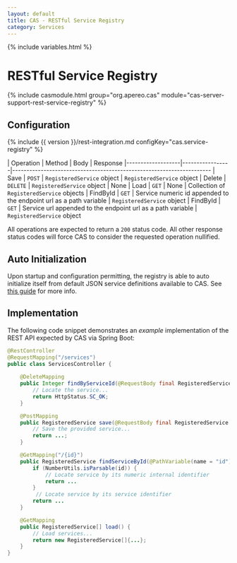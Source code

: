 ```yaml
---
layout: default
title: CAS - RESTful Service Registry
category: Services
---
```


{% include variables.html %}

# RESTful Service Registry

{% include casmodule.html group="org.apereo.cas" module="cas-server-support-rest-service-registry" %}

## Configuration

{% include {{ version }}/rest-integration.md configKey="cas.service-registry" %}

| Operation         | Method          | Body                       | Response
|-------------------|-----------------|----------------------------------------------------------------------
| Save              | `POST`          | `RegisteredService` object | `RegisteredService` object
| Delete            | `DELETE`        | `RegisteredService` object | None
| Load              | `GET`           | None                       | Collection of `RegisteredService` objects
| FindById          | `GET`           | Service numeric id appended to the endpoint url as a path variable   | `RegisteredService` object
| FindById          | `GET`           | Service url appended to the endpoint url as a path variable    | `RegisteredService` object

All operations are expected to return a `200` status code. All other response status codes will force CAS to consider the requested operation nullified.

## Auto Initialization

Upon startup and configuration permitting, the registry is able to auto initialize itself from 
default JSON service definitions available to CAS. See [this guide](AutoInitialization-Service-Management.html) for more info.

## Implementation

The following code snippet demonstrates an *example* implementation of the REST API expected by CAS via Spring Boot:

```java
@RestController
@RequestMapping("/services")
public class ServicesController {
    
    @DeleteMapping
    public Integer findByServiceId(@RequestBody final RegisteredService service) {
        // Locate the service...
        return HttpStatus.SC_OK;
    }

    @PostMapping
    public RegisteredService save(@RequestBody final RegisteredService service) {
        // Save the provided service...
        return ...;
    }

    @GetMapping("/{id}")
    public RegisteredService findServiceById(@PathVariable(name = "id") final String id) {
        if (NumberUtils.isParsable(id)) {
            // Locate service by its numeric internal identifier
            return ...
        }
         // Locate service by its service identifier
        return ...
    }

    @GetMapping
    public RegisteredService[] load() {
        // Load services...
        return new RegisteredService[]{...};
    }
}
```
